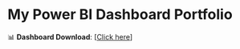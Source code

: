 # My Power BI Dashboard Portfolio

📊 **Dashboard Download**: [[Click here]([PASTE_YOUR_GOOGLE_DRIVE_LINK_HERE](https://drive.google.com/file/d/10u7MsDpCfNsvSK03-staG4jtwC52FRTf/view?usp=sharing))]
